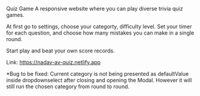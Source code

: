 Quiz Game
A responsive website where you can play diverse trivia quiz games.

At first go to settings, choose your categorty, difficulty level. Set your timer for each question, and choose how many mistakes you can make in a single round.

Start play and beat your own score records.

Link: https://nadav-av-quiz.netlify.app

*Bug to be fixed: Current category is not being presented as defaultValue inside dropdownselect after closing and opening the Modal. However it will still run the chosen category from round to round.
